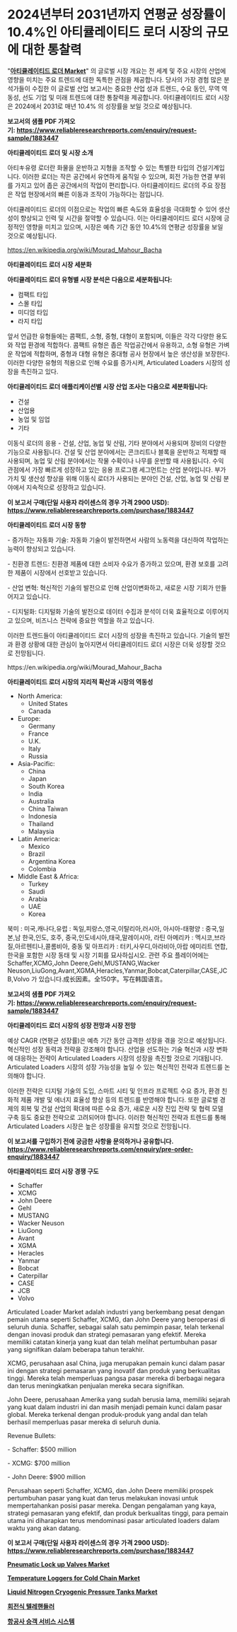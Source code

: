 <p><h1>2024년부터 2031년까지 연평균 성장률이 10.4%인 아티큘레이티드 로더 시장의 규모에 대한 통찰력</h1></p><p>"<strong><a href="https://www.reliableresearchreports.com/articulated-loaders-r1883447">아티큘레이티드 로더 Market</a></strong>" 의 글로벌 시장 개요는 전 세계 및 주요 시장의 산업에 영향을 미치는 주요 트렌드에 대한 독특한 관점을 제공합니다. 당사의 가장 경험 많은 분석가들이 수집한 이 글로벌 산업 보고서는 중요한 산업 성과 트렌드, 수요 동인, 무역 역동성, 선도 기업 및 미래 트렌드에 대한 통찰력을 제공합니다. 아티큘레이티드 로더 시장은 2024에서 2031로 매년 10.4% 의 성장률을 보일 것으로 예상됩니다.</p>
<p><strong>보고서의 샘플 PDF 가져오기:&nbsp;<a href="https://www.reliableresearchreports.com/enquiry/request-sample/1883447">https://www.reliableresearchreports.com/enquiry/request-sample/1883447</a></strong></p>
<p><strong>아티큘레이티드 로더 및 시장 소개</strong></p>
<p><p>아티キ유령 로더란 화물을 운반하고 지형을 조작할 수 있는 특별한 타입의 건설기계입니다. 이러한 로더는 작은 공간에서 유연하게 움직일 수 있으며, 회전 가능한 연결 부위를 가지고 있어 좁은 공간에서의 작업이 편리합니다. 아티큘레이티드 로더의 주요 장점은 작업 현장에서의 빠른 이동과 조작이 가능하다는 점입니다. </p><p>아티큘레이티드 로더의 이점으로는 작업의 빠른 속도와 효율성을 극대화할 수 있어 생산성이 향상되고 인력 및 시간을 절약할 수 있습니다. 이는 아티큘레이티드 로더 시장에 긍정적인 영향을 미치고 있으며, 시장은 예측 기간 동안 10.4%의 연평균 성장률을 보일 것으로 예상됩니다.</p></p>
<p><a href="https://en.wikipedia.org/wiki/Mourad_Mahour_Bacha">https://en.wikipedia.org/wiki/Mourad_Mahour_Bacha</a></p>
<p><strong>아티큘레이티드 로더 시장 세분화</strong></p>
<p><strong>아티큘레이티드 로더 유형별 시장 분석은 다음으로 세분화됩니다:</strong></p>
<p><ul><li>컴팩트 타입</li><li>스몰 타입</li><li>미디엄 타입</li><li>라지 타입</li></ul></p>
<p><p>앞서 언급한 유형들에는 콤팩트, 소형, 중형, 대형이 포함되며, 이들은 각각 다양한 용도와 작업 환경에 적합하다. 콤팩트 유형은 좁은 작업공간에서 유용하고, 소형 유형은 가벼운 작업에 적합하며, 중형과 대형 유형은 중대형 공사 현장에서 높은 생산성을 보장한다. 이러한 다양한 유형의 적용으로 인해 수요를 증가시켜, Articulated Loaders 시장의 성장을 촉진하고 있다.</p></p>
<p><strong>아티큘레이티드 로더 애플리케이션별 시장 산업 조사는 다음으로 세분화됩니다:</strong></p>
<p><ul><li>건설</li><li>산업용</li><li>농업 및 임업</li><li>기타</li></ul></p>
<p><p>이동식 로더의 응용 - 건설, 산업, 농업 및 산림, 기타 분야에서 사용되며 장비의 다양한 기능으로 사용됩니다. 건설 및 산업 분야에서는 콘크리트나 블록을 운반하고 적재할 때 사용되며, 농업 및 산림 분야에서는 작물 수확이나 나무를 운반할 때 사용됩니다. 수익 관점에서 가장 빠르게 성장하고 있는 응용 프로그램 세그먼트는 산업 분야입니다. 부가 가치 및 생산성 향상을 위해 이동식 로더가 사용되는 분야인 건설, 산업, 농업 및 산림 분야에서 지속적으로 성장하고 있습니다.</p></p>
<p><strong>이 보고서 구매(단일 사용자 라이센스의 경우 가격 2900 USD): <a href="https://www.reliableresearchreports.com/purchase/1883447">https://www.reliableresearchreports.com/purchase/1883447</a></strong></p>
<p><strong>아티큘레이티드 로더 시장 동향</strong></p>
<p><p>- 증가하는 자동화 기술: 자동화 기술이 발전하면서 사람의 노동력을 대신하여 작업하는 능력이 향상되고 있습니다.</p><p>- 친환경 트렌드: 친환경 제품에 대한 소비자 수요가 증가하고 있으며, 환경 보호를 고려한 제품이 시장에서 선호받고 있습니다.</p><p>- 산업 변혁: 혁신적인 기술의 발전으로 인해 산업이변화하고, 새로운 시장 기회가 만들어지고 있습니다.</p><p>- 디지털화: 디지털화 기술의 발전으로 데이터 수집과 분석이 더욱 효율적으로 이루어지고 있으며, 비즈니스 전략에 중요한 역할을 하고 있습니다.</p><p>이러한 트렌드들이 아티큘레이티드 로더 시장의 성장을 촉진하고 있습니다. 기술의 발전과 환경 상황에 대한 관심이 높아지면서 아티큘레이티드 로더 시장은 더욱 성장할 것으로 전망됩니다.</p></p>
<p>https://en.wikipedia.org/wiki/Mourad_Mahour_Bacha</p>
<p><strong>아티큘레이티드 로더 시장의 지리적 확산과 시장의 역동성</strong></p>
<p><ul>
    <li>
        North America:
        <ul>
            <li>United States</li>
            <li>Canada</li>
        </ul>
    </li>
    <li>
        Europe:
        <ul>
            <li>Germany</li>
            <li>France</li>
            <li>U.K.</li>
            <li>Italy</li>
            <li>Russia</li>
        </ul>
    </li>
    <li>
        Asia-Pacific:
        <ul>
            <li>China</li>
            <li>Japan</li>
            <li>South Korea</li>
            <li>India</li>
            <li>Australia</li>
            <li>China Taiwan</li>
            <li>Indonesia</li>
            <li>Thailand</li>
            <li>Malaysia</li>
        </ul>
    </li>
    <li>
        Latin America:
        <ul>
            <li>Mexico</li>
            <li>Brazil</li>
            <li>Argentina Korea</li>
            <li>Colombia</li>
        </ul>
    </li>
    <li>
        Middle East & Africa:
        <ul>
            <li>Turkey</li>
            <li>Saudi</li>
            <li>Arabia</li>
            <li>UAE</li>
            <li>Korea</li>
        </ul>
    </li>
    </ul></p>
<p><p>북미 : 미국,캐나다,유럽 : 독일,피랑스,영국,이탈리아,러시아, 아시아-태평양 : 중국,일본,남 한국,인도, 호주, 중국,인도네시아,태국,말레이시아, 라틴 아메리카 : 멕시코,브라질,아르헨티나,콜롬비아, 중동 및 아프리카 : 터키,사우디,아라비아,아랍 에미리트 연합, 한국을 포함한 시장 동태 및 시장 기회를 묘사하십시오. 관련 주요 플레이어에는 Schaffer,XCMG,John Deere,Gehl,MUSTANG,Wacker Neuson,LiuGong,Avant,XGMA,Heracles,Yanmar,Bobcat,Caterpillar,CASE,JCB,Volvo 가 있습니다.成长因素。全150字。写在韩国语言。</p></p>
<p><strong>보고서의 샘플 PDF 가져오기:&nbsp;<a href="https://www.reliableresearchreports.com/enquiry/request-sample/1883447">https://www.reliableresearchreports.com/enquiry/request-sample/1883447</a></strong></p>
<p><strong>아티큘레이티드 로더 시장의 성장 전망과 시장 전망</strong></p>
<p><p>예상 CAGR (연평균 성장률)은 예측 기간 동안 급격한 성장을 겪을 것으로 예상됩니다. 혁신적인 성장 동력과 전략을 강조해야 합니다. 산업을 선도하는 기술 혁신과 시장 변화에 대응하는 전략이 Articulated Loaders 시장의 성장을 촉진할 것으로 기대됩니다. Articulated Loaders 시장의 성장 가능성을 높일 수 있는 혁신적인 전략과 트렌드를 논의해야 합니다. </p><p>이러한 전략은 디지털 기술의 도입, 스마트 시티 및 인프라 프로젝트 수요 증가, 환경 친화적 제품 개발 및 에너지 효율성 향상 등의 트렌드를 반영해야 합니다. 또한 글로벌 경제의 회복 및 건설 산업의 확대에 따른 수요 증가, 새로운 시장 진입 전략 및 협력 모델 구축 등도 중요한 전략으로 고려되어야 합니다. 이러한 혁신적인 전략과 트렌드를 통해 Articulated Loaders 시장은 높은 성장률을 유지할 것으로 전망됩니다.</p></p>
<p><strong>이 보고서를 구입하기 전에 궁금한 사항을 문의하거나 공유합니다. <a href="https://www.reliableresearchreports.com/enquiry/pre-order-enquiry/1883447">https://www.reliableresearchreports.com/enquiry/pre-order-enquiry/1883447</a></strong></p>
<p><strong>아티큘레이티드 로더 시장 경쟁 구도</strong></p>
<p><ul><li>Schaffer</li><li>XCMG</li><li>John Deere</li><li>Gehl</li><li>MUSTANG</li><li>Wacker Neuson</li><li>LiuGong</li><li>Avant</li><li>XGMA</li><li>Heracles</li><li>Yanmar</li><li>Bobcat</li><li>Caterpillar</li><li>CASE</li><li>JCB</li><li>Volvo</li></ul></p>
<p><p>Articulated Loader Market adalah industri yang berkembang pesat dengan pemain utama seperti Schaffer, XCMG, dan John Deere yang beroperasi di seluruh dunia. Schaffer, sebagai salah satu pemimpin pasar, telah terkenal dengan inovasi produk dan strategi pemasaran yang efektif. Mereka memiliki catatan kinerja yang kuat dan telah melihat pertumbuhan pasar yang signifikan dalam beberapa tahun terakhir. </p><p>XCMG, perusahaan asal China, juga merupakan pemain kunci dalam pasar ini dengan strategi pemasaran yang inovatif dan produk yang berkualitas tinggi. Mereka telah memperluas pangsa pasar mereka di berbagai negara dan terus meningkatkan penjualan mereka secara signifikan.</p><p>John Deere, perusahaan Amerika yang sudah berusia lama, memiliki sejarah yang kuat dalam industri ini dan masih menjadi pemain kunci dalam pasar global. Mereka terkenal dengan produk-produk yang andal dan telah berhasil memperluas pasar mereka di seluruh dunia.</p><p>Revenue Bullets:</p><p>- Schaffer: $500 million</p><p>- XCMG: $700 million</p><p>- John Deere: $900 million</p><p>Perusahaan seperti Schaffer, XCMG, dan John Deere memiliki prospek pertumbuhan pasar yang kuat dan terus melakukan inovasi untuk mempertahankan posisi pasar mereka. Dengan pengalaman yang kaya, strategi pemasaran yang efektif, dan produk berkualitas tinggi, para pemain utama ini diharapkan terus mendominasi pasar articulated loaders dalam waktu yang akan datang.</p></p>
<p><strong>이 보고서 구매(단일 사용자 라이센스의 경우 가격 2900 USD): <a href="https://www.reliableresearchreports.com/purchase/1883447">https://www.reliableresearchreports.com/purchase/1883447</a></strong></p>
<p><strong><p><a href="https://github.com/vimar16th/Market-Research-Report-List-6/blob/main/pneumatic-lock-up-valves-market.md">Pneumatic Lock up Valves Market</a></p><p><a href="https://github.com/JameTravis/Market-Research-Report-List-6/blob/main/temperature-loggers-for-cold-chain-market.md">Temperature Loggers for Cold Chain Market</a></p><p><a href="https://github.com/luckyshygirl/Market-Research-Report-List-6/blob/main/liquid-nitrogen-cryogenic-pressure-tanks-market.md">Liquid Nitrogen Cryogenic Pressure Tanks Market</a></p><p><a href="https://github.com/shampaakter36/Market-Research-Report-List-2/blob/main/412512571897.md">회전식 텔레핸들러</a></p><p><a href="https://github.com/Nicolasrown5/Market-Research-Report-List-2/blob/main/784121571896.md">항공사 승객 서비스 시스템</a></p></strong></p>
<p></p>